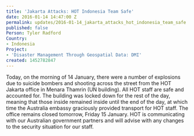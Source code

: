 ```yaml
---
title: 'Jakarta Attacks: HOT Indonesia Team Safe'
date: 2016-01-14 14:47:00 Z
permalink: updates/2016-01-14_jakarta_attacks_hot_indonesia_team_safe
published: false
Person: Tyler Radford
Country:
- Indonesia
Project:
- 'Disaster Management Through Geospatial Data: DMI'
created: 1452782847
---
```


<p>Today, on the morning of 14 January, there were a number of explosions due to suicide bombers and shooting across the street from the HOT Jakarta office in Menara Thamrin (UN building). All HOT staff are safe and accounted for. The building was locked down for the rest of the day, meaning that those inside remained inside until the end of the day, at which time the Australia embassy graciously provided transport for HOT staff. The office remains closed tomorrow, Friday 15 January. HOT is communicating with our Australian government partners and will advise with any changes to the security situation for our staff.</p>
